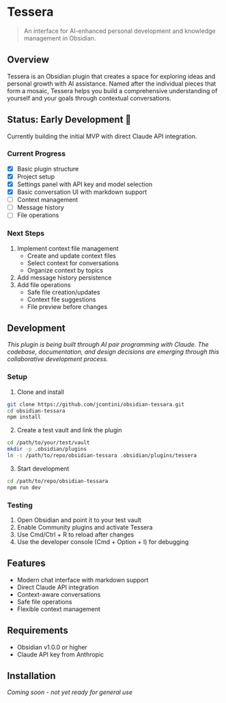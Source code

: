 # Tessera

> An interface for AI-enhanced personal development and knowledge management in Obsidian.

## Overview
Tessera is an Obsidian plugin that creates a space for exploring ideas and personal growth with AI assistance. Named after the individual pieces that form a mosaic, Tessera helps you build a comprehensive understanding of yourself and your goals through contextual conversations.

## Status: Early Development 🚧
Currently building the initial MVP with direct Claude API integration.

### Current Progress
- [x] Basic plugin structure
- [x] Project setup
- [x] Settings panel with API key and model selection
- [x] Basic conversation UI with markdown support
- [ ] Context management
- [ ] Message history
- [ ] File operations

### Next Steps
1. Implement context file management
   - Create and update context files
   - Select context for conversations
   - Organize context by topics
2. Add message history persistence
3. Add file operations
   - Safe file creation/updates
   - Context file suggestions
   - File preview before changes

## Development

*This plugin is being built through AI pair programming with Claude. The codebase, documentation, and design decisions are emerging through this collaborative development process.*

### Setup
1. Clone and install
```bash
git clone https://github.com/jcontini/obsidian-tessara.git
cd obsidian-tessara
npm install
```

2. Create a test vault and link the plugin
```bash
cd /path/to/your/test/vault
mkdir -p .obsidian/plugins
ln -s /path/to/repo/obsidian-tessara .obsidian/plugins/tessera
```

3. Start development
```bash
cd /path/to/repo/obsidian-tessara
npm run dev
```

### Testing
1. Open Obsidian and point it to your test vault
2. Enable Community plugins and activate Tessera
3. Use Cmd/Ctrl + R to reload after changes
4. Use the developer console (Cmd + Option + I) for debugging

## Features
- Modern chat interface with markdown support
- Direct Claude API integration
- Context-aware conversations
- Safe file operations
- Flexible context management

## Requirements
- Obsidian v1.0.0 or higher
- Claude API key from Anthropic

## Installation
*Coming soon - not yet ready for general use*